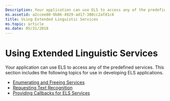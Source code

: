 ```yaml
---
Description: Your application can use ELS to access any of the predefined services.
ms.assetid: a2ccee80-9b86-4929-ad17-380cc2afd1c8
title: Using Extended Linguistic Services
ms.topic: article
ms.date: 05/31/2018
---
```


# Using Extended Linguistic Services

Your application can use ELS to access any of the predefined services. This section includes the following topics for use in developing ELS applications.

-   [Enumerating and Freeing Services](enumerating-and-freeing-services.md)
-   [Requesting Text Recognition](requesting-text-recognition.md)
-   [Providing Callbacks for ELS Services](providing-callbacks-for-els-services.md)

 

 



